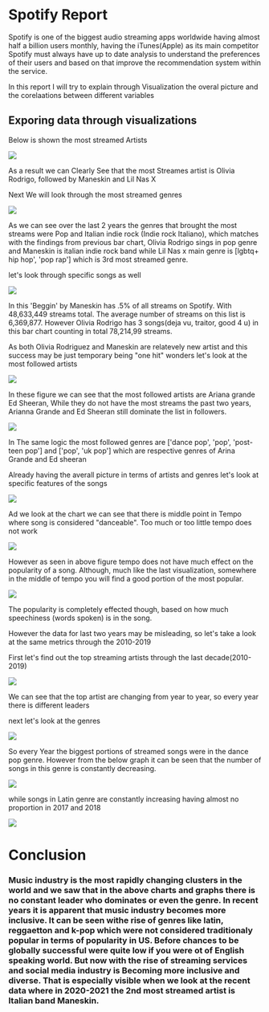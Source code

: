 # Spotify Report

Spotify is one of the biggest audio streaming apps worldwide having almost half 
a billion users monthly, having the iTunes(Apple) as its main competitor Spotify
must always have up to date analysis to understand the preferences of their users
and based on that improve the recommendation system within the service.

In this report I will try to explain through Visualization the overal picture and the corelaations
between different variables

## Exporing data through visualizations
Below is shown the most streamed Artists

![](streamedartists.jpeg)

As a result we can Clearly See that the most Streames artist is Olivia Rodrigo, 
followed by Maneskin and Lil Nas X




Next We will look through the most streamed genres

![](sreamedgenres.jpeg)

As we can see over the last 2 years the genres that brought the most streams were
Pop and Italian indie rock (Indie rock Italiano), which matches with the findings from previous 
bar chart, Olivia Rodrigo sings in pop genre and Maneskin is italian indie rock band
while Lil Nas x main genre is [lgbtq+ hip hop', 'pop rap'] which is 3rd most streamed
genre.


let's look through specific songs as well


![](streamedsongs.jpeg)

In this 'Beggin' by Maneskin has .5% of all streams on Spotify. With 48,633,449 
streams total. The average number of streams on this list is 6,369,877. However 
Olivia Rodrigo has 3 songs(deja vu, traitor, good 4 u) in this bar chart counting in total 78,214,99 streams.



As both Olivia Rodriguez and Maneskin are relatevely new artist and this success may be 
just temporary being "one hit" wonders let's look at the most followed artists

![](followedartists.jpeg)



In these figure we can see that the most followed artists are Ariana grande Ed Sheeran, While they do not have the most streams the past two years, Arianna Grande and Ed Sheeran still dominate the list in followers.

![](followedgenres.jpeg)


In The same logic the most followed genres are ['dance pop', 'pop', 'post-teen pop'] and ['pop', 'uk pop'] which are respective genres of Arina Grande and Ed sheeran


Already having the averall picture in terms of artists and genres let's look at specific features of the songs


![](Rplot.jpeg)

Ad we look at the chart we can see that there is middle point in Tempo where song is considered "danceable". Too much or too little tempo does not work


![](tempopop.jpeg)


However as seen in above figure tempo does not have much effect on the popularity of a song. Although, much like the last visualization, somewhere in the middle of tempo you will find a good portion of the most popular.


![](speech.jpeg)


The popularity is completely effected though, based on how much speechiness (words spoken) is in the song.

However the data for last two years may be misleading, so let's take a look at the same metrics through the 2010-2019

First let's find out the top streaming artists through the last decade(2010-2019)


![](topart.jpeg)

We can see that the top artist are changing from year to year, so every year
there is different leaders

next let's look at the genres

![](topgenres.jpeg)

So every Year the biggest portions of streamed songs were in the dance pop genre. However from the below graph it can be seen that the number of songs in this genre is constantly decreasing. 

![](dancepop.jpeg)


while songs in Latin genre are constantly increasing having almost no proportion in 2017 and 2018


![](latin.jpeg)

# Conclusion

### Music industry is the most rapidly changing clusters in the world and we saw that in the above charts and graphs there is no constant leader who dominates or even the genre. In recent years it is apparent that music industry becomes more inclusive. It can be seen withe rise of genres like latin, reggaetton and k-pop which were not considered traditionaly popular in terms of popularity in US. Before chances to be globally successful were quite low if you were ot of English speaking world. But now with the rise of streaming services and social media industry is Becoming more inclusive and diverse. That is especially visible when we look at the recent data where in 2020-2021 the 2nd most streamed artist is Italian band Maneskin.

